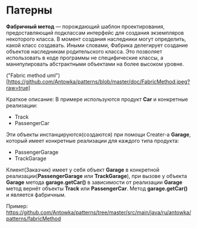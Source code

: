 # Патерны

**Фабричный метод** — порождающий шаблон проектирования, предоставляющий подклассам интерфейс для создания экземпляров 
некоторого класса. В момент создания наследники могут определить, какой класс создавать. Иными словами, Фабрика делегирует 
создание объектов наследникам родительского класса. Это позволяет использовать в коде программы не специфические классы, 
а манипулировать абстрактными объектами на более высоком уровне.

("Fabric method uml")[https://github.com/Antowka/patterns/blob/master/doc/FabricMethod.jpeg?raw=true]

Краткое описание: В примере используются продукт **Car** и конкретные реализации:

* Track 
* PassengerCar

Эти объекты инстанцируются(создаются) при помощи Creater-a **Garage**, который имеет конкретные реализации для каждого типа продукта:

* PassengerGarage
* TrackGarage

Клиент(Заказчик) имеет у себя объект **Garage** в конкретной реализации(**PassengerGarage** или **TrackGarage**), при вызове у объекта **Garage** метода **garage.getCar()** в зависимости от реализации **Garage** метод вернёт объекты **Track** или **PassengerCar**. Метод **garage.getCar()** и является фабричным.

Пример: https://github.com/Antowka/patterns/tree/master/src/main/java/ru/antowka/patterns/fabricMethod

